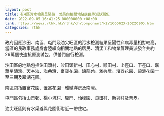 ```yaml
---
layout: post
title: 有4區污水檢測呈陽性　當局向相關地點居民等派快測包
date: 2022-09-05 16:41:25.000000000 +08:00
link: https://news.rthk.hk/rthk/ch/component/k2/1665623-20220905.htm
categories: rthk
---
```


政府因應沙田、南區、屯門及油尖旺區的污水檢測結果呈陽性和病毒量相對較高，當區的民政事務處將會陸續向相關地點的居民、清潔工和物業管理員派發合共約26萬個快速抗原測試包，供他們自行檢測。

沙田區的地點包括沙田頭村、沙田頭新村、田心村、顯田村、上徑口、下徑口、嘉華星濤灣、天宇海、海典灣、富寶花園、錦龍苑、雅典居、濱景花園、碧濤花園一至三期及翠湖花園。

南區包括置富花園、置富花園－雅緻洋房及南灣。

屯門區包括山景邨、楊小坑村、瓏門、怡峰園、良田村、新墟村及菁雋。

油尖旺區則有水渠道與花園街附近一帶住宅。
